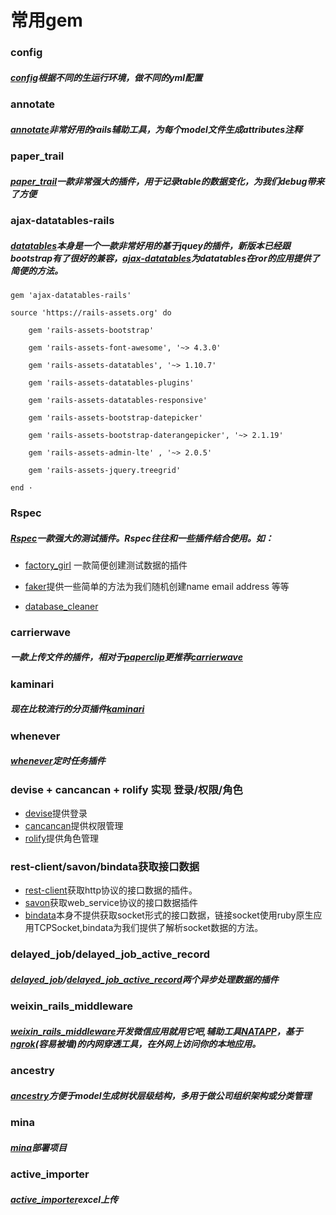 # 常用gem

### config
##### [config](https://github.com/railsconfig/config)根据不同的生运行环境，做不同的yml配置

### annotate
##### [annotate](https://github.com/ctran/annotate_models)非常好用的rails辅助工具，为每个model文件生成attributes注释

### paper_trail
##### [paper_trail]()一款非常强大的插件，用于记录table的数据变化，为我们debug带来了方便


### ajax-datatables-rails
##### [datatables](http://datatables.club/)本身是一个一款非常好用的基于jquey的插件，新版本已经跟bootstrap有了很好的兼容，[ajax-datatables](https://github.com/antillas21/ajax-datatables-rails)为datatables在ror的应用提供了简便的方法。

	gem 'ajax-datatables-rails'

  	source 'https://rails-assets.org' do

  		gem 'rails-assets-bootstrap'
  
  		gem 'rails-assets-font-awesome', '~> 4.3.0'
  
  		gem 'rails-assets-datatables', '~> 1.10.7'
  
  		gem 'rails-assets-datatables-plugins'
  
  		gem 'rails-assets-datatables-responsive'
  
  		gem 'rails-assets-bootstrap-datepicker'
  
  		gem 'rails-assets-bootstrap-daterangepicker', '~> 2.1.19'
    
  		gem 'rails-assets-admin-lte' , '~> 2.0.5'
  
  		gem 'rails-assets-jquery.treegrid'
  
	end ·
	
	
### Rspec
##### [Rspec](https://github.com/rspec/rspec)一款强大的测试插件。Rspec往往和一些插件结合使用。如：

* [factory_girl](https://github.com/thoughtbot/factory_girl)  一款简便创建测试数据的插件

* [faker](https://github.com/stympy/faker)提供一些简单的方法为我们随机创建name email address 等等

* [database_cleaner](https://github.com/DatabaseCleaner/database_cleaner) 


### carrierwave
##### 一款上传文件的插件，相对于[paperclip](https://github.com/thoughtbot/paperclip)更推荐[carrierwave](https://github.com/carrierwaveuploader/carrierwave)


### kaminari
##### 现在比较流行的分页插件[kaminari](https://github.com/amatsuda/kaminari)



###  whenever
##### [whenever](https://github.com/javan/whenever)定时任务插件

### devise + cancancan + rolify 实现 登录/权限/角色
* [devise](https://github.com/plataformatec/devise)提供登录
* [cancancan](https://github.com/CanCanCommunity/cancancan)提供权限管理
* [rolify](https://github.com/RolifyCommunity/rolify)提供角色管理

### rest-client/savon/bindata获取接口数据
* [rest-client](https://github.com/rest-client/rest-client)获取http协议的接口数据的插件。
* [savon](https://github.com/savonrb/savon)获取web_service协议的接口数据插件
* [bindata](https://github.com/dmendel/bindata)本身不提供获取socket形式的接口数据，链接socket使用ruby原生应用TCPSocket,bindata为我们提供了解析socket数据的方法。


### delayed_job/delayed_job_active_record

##### [delayed_job](https://github.com/tobi/delayed_job)/[delayed_job_active_record](https://github.com/collectiveidea/delayed_job)两个异步处理数据的插件

### weixin_rails_middleware

##### [weixin_rails_middleware](https://github.com/lanrion/weixin_rails_middleware)开发微信应用就用它吧,辅助工具[NATAPP](https://natapp.cn/#about)，基于[ngrok](https://www.npmjs.com/package/ngrok)(容易被墙)的内网穿透工具，在外网上访问你的本地应用。

### ancestry
##### [ancestry](https://github.com/stefankroes/ancestry)方便于model生成树状层级结构，多用于做公司组织架构或分类管理


### mina
##### [mina](https://github.com/mina-deploy/mina)部署项目

### active_importer
##### [active_importer](https://github.com/continuum/active_importer)excel上传